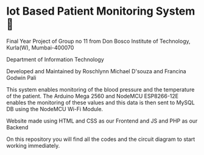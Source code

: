 # Iot Based Patient Monitoring System 🏥

Final Year Project of Group no 11 from Don Bosco Institute of Technology, Kurla(W), Mumbai-400070

Department of Information Technology

Developed and Maintained by Roschlynn Michael D'souza and Francina Godwin Pali

This system enables monitoring of the blood pressure and the temperature of the patient. The Arduino Mega 2560 and NodeMCU ESP8266-12E enables the monitoring of these values and this data is then sent to MySQL DB using the NodeMCU Wi-Fi Module. 

Website made using HTML and CSS as our Frontend and JS and PHP as our Backend

On this repository you will find all the codes and the circuit diagram to start working immediately.
